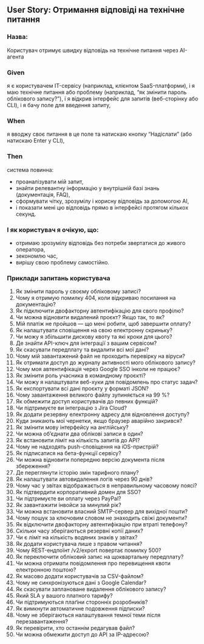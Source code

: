 ## User Story: Отримання відповіді на технічне питання

### Назва:

Користувач отримує швидку відповідь на технічне питання через AI-агента

### Given

я є користувачем IT-сервісу (наприклад, клієнтом SaaS-платформи),
і я маю технічне питання або проблему (наприклад, “як змінити пароль облікового запису?”),
і я відкрив інтерфейс для запитів (веб-сторінку або CLI), і я бачу поле для введення запиту,

### When

я вводжу своє питання в це поле та натискаю кнопку “Надіслати” (або натискаю Enter у CLI),

### Then

система повинна:

- проаналізувати мій запит,
- знайти релевантну інформацію у внутрішній базі знань (документація, FAQ),
- сформувати чітку, зрозумілу і корисну відповідь за допомогою AI,
- і показати мені цю відповідь прямо в інтерфейсі протягом кількох секунд.

### І як користувач я очікую, що:

- отримаю зрозумілу відповідь без потреби звертатися до живого оператора,
- зекономлю час,
- вирішу свою проблему самостійно.

### Приклади запитань користувача

1. Як змінити пароль у своєму обліковому записі?
2. Чому я отримую помилку 404, коли відкриваю посилання на документацію?
3. Як підключити двофакторну автентифікацію для свого профілю?
4. Чи можна відновити видалений проєкт? Якщо так, то як?
5. Мій платіж не пройшов — що мені робити, щоб завершити оплату?
6. Як налаштувати сповіщення на свою електронну скриньку?
7. Чи можу я збільшити дискову квоту та які кроки для цього?
8. Де знайти API-ключ для інтеграції з вашим сервісом?
9. Як скасувати передплату та видалити всі мої дані?
10. Чому мій завантажений файл не проходить перевірку на віруси?
11. Як отримати доступ до журналу активності мого облікового запису?
12. Чому моя автентифікація через Google SSO інколи не працює?
13. Як змінити роль учасника в командному проєкті?
14. Чи можу я налаштувати веб-хуки для повідомлень про статус задач?
15. Як експортувати всі дані проєкту у форматі JSON?
16. Чому завантаження великого файлу зупиняється на 99 %?
17. Як обмежити доступ користувачів до певних функцій?
18. Чи підтримуєте ви інтеграцію з Jira Cloud?
19. Як додати резервну електронну адресу для відновлення доступу?
20. Куди зникають мої чернетки, якщо браузер аварійно закрився?
21. Як змінити мову інтерфейсу на англійську?
22. Чи можна об’єднати два облікові записи в один?
23. Як встановити ліміт на кількість запитів до API?
24. Чому не надходять push-сповіщення на iOS-пристрій?
25. Як підписатися на бета-функції сервісу?
26. Чи можна відновити попередню версію документа після збереження?
27. Де переглянути історію змін тарифного плану?
28. Як налаштувати автовидалення логів через 90 днів?
29. Чому час у звітах відображається в неправильному часовому поясі?
30. Як підтвердити корпоративний домен для SSO?
31. Чи підтримуєте ви оплату через PayPal?
32. Як завантажити інвойси за минулий рік?
33. Чи можна встановити власний SMTP-сервер для вихідної пошти?
34. Чому пошук за ключовим словом не знаходить свіжі документи?
35. Як відключити двофакторну автентифікацію при втраті телефону?
36. Скільки часу зберігаються резервні копії даних?
37. Чи є ліміт на кількість водяних знаків у звітах?
38. Як додати користувача лише з правом читання?
39. Чому REST-ендпоїнт /v2/export повертає помилку 500?
40. Як переключити обліковий запис на щоквартальну передплату?
41. Чи можна отримати повідомлення про перевищення квоти електронною поштою?
42. Як масово додати користувачів за CSV-файлом?
43. Чому не синхронізуються дані з Google Calendar?
44. Як скасувати заплановане видалення облікового запису?
45. Який SLA у вашого платного тарифу?
46. Чи підтримуються плаґіни сторонніх розробників?
47. Як вимкнути автоматичне подовження підписки?
48. Чому не зберігаються налаштування темної теми після перезавантаження?
49. Як перевірити, хто останнім редагував файл?
50. Чи можна обмежити доступ до API за IP-адресою?
